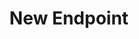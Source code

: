 ---
title: New Endpoint
excerpt: This is your first endpoint! Edit this page to start documenting your API.
api:
  file: accounts.json
  operationId: get_new-endpoint
hidden: false
---